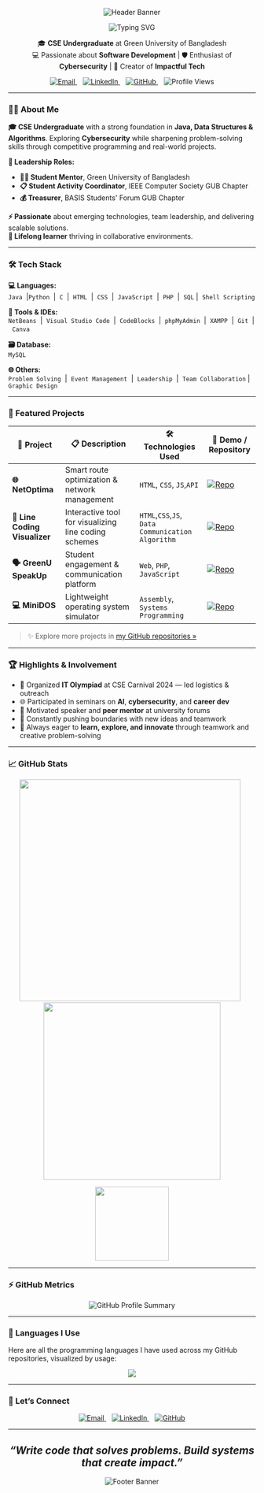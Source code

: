 <!-- ✨ Animated Header Banner -->
<p align="center">
  <img src="https://capsule-render.vercel.app/api?type=waving&color=gradient&height=200&section=header&text=Irfan%20Ferdous%20Siam&fontSize=50&fontAlignY=35&animation=fadeIn&fontColor=ffffff" alt="Header Banner" />
</p>
<!-- 🖊️ Typing Animation  -->
<p align="center">
  <img src="https://readme-typing-svg.demolab.com?font=Pacifico&size=30&duration=2000&pause=1000&color=2DD4BF&center=true&vCenter=true&width=600&lines=%F0%9F%91%8B+Hi%2C+I'm+Irfan+Ferdous+Siam" alt="Typing SVG" />
</p>


<!-- 🎓 Intro -->
<p align="center">
  🎓 <b>CSE Undergraduate</b> at Green University of Bangladesh<br>
  💻 Passionate about <b>Software Development</b> | 🛡️ Enthusiast of <b>Cybersecurity</b> | 🌟 Creator of <b>Impactful Tech</b>
</p>

<!-- 🔗 Social Links & Stats -->
<p align="center">
  <a href="mailto:siamtalukdar3@gmail.com" target="_blank" rel="noopener">
    <img src="https://img.shields.io/badge/Gmail-%23D14836.svg?&style=flat&logo=gmail&logoColor=white" alt="Email" />
  </a>&nbsp;&nbsp;
  <a href="https://linkedin.com/in/irfan-ferdous-siam" target="_blank" rel="noopener">
    <img src="https://img.shields.io/badge/LinkedIn-%230077B5.svg?&style=flat&logo=linkedin&logoColor=white" alt="LinkedIn" />
  </a>&nbsp;&nbsp;
  <a href="https://github.com/IrfanTech-X" target="_blank" rel="noopener">
    <img src="https://img.shields.io/badge/GitHub-%23121011.svg?&style=flat&logo=github&logoColor=white" alt="GitHub" />
  </a>&nbsp;&nbsp;
  <img src="https://komarev.com/ghpvc/?username=IrfanTech-X&label=Profile+Views&color=0e75b6" alt="Profile Views" />
</p>

---

### 🧑‍💻 About Me

**🎓 CSE Undergraduate** with a strong foundation in **Java, Data Structures & Algorithms**. Exploring **Cybersecurity** while sharpening problem-solving skills through competitive programming and real-world projects.

**👥 Leadership Roles:**
- **👨‍🏫 Student Mentor**, Green University of Bangladesh
- **📋 Student Activity Coordinator**, IEEE Computer Society GUB Chapter
- **💰 Treasurer**, BASIS Students' Forum GUB Chapter

**⚡ Passionate** about emerging technologies, team leadership, and delivering scalable solutions.  
**🌱 Lifelong learner** thriving in collaborative environments.


---

### 🛠️ Tech Stack  

**💻 Languages:**  
`Java` &nbsp;|`Python` &nbsp;|&nbsp; `C` &nbsp;|&nbsp; `HTML` &nbsp;|&nbsp; `CSS` &nbsp;|&nbsp; `JavaScript` &nbsp;|&nbsp; `PHP` &nbsp;|&nbsp; `SQL` |&nbsp; `Shell Scripting` 

**🧰 Tools & IDEs:**  
`NetBeans` &nbsp;|&nbsp; `Visual Studio Code` &nbsp;|&nbsp; `CodeBlocks` &nbsp;|&nbsp; `phpMyAdmin` &nbsp;|&nbsp; `XAMPP` &nbsp;|&nbsp; `Git` &nbsp;|&nbsp; `Canva`  

**🗃️ Database:**  
`MySQL`  

**🌐 Others:**  
`Problem Solving` &nbsp;|&nbsp; `Event Management` &nbsp;|&nbsp; `Leadership` &nbsp;|&nbsp; `Team Collaboration` |&nbsp; `Graphic Design`

---

### 🚀 Featured Projects

| 💼 Project               | 📋 Description                                 | 🛠️ Technologies Used         | 🔗 Demo / Repository                                                                                                                                |
|--------------------------|-----------------------------------------------|------------------------------|----------------------------------------------------------------------------------------------------------------------------------------------------|
| **🌐 NetOptima**         | Smart route optimization & network management | `HTML`, `CSS`, `JS`,`API`  |  [![Repo](https://img.shields.io/badge/View--Repo-181717?style=flat&logo=github&logoColor=white)](https://github.com/IrfanTech-X/NetOptima) |
| **📡 Line Coding Visualizer** | Interactive tool for visualizing line coding schemes | `HTML`,`CSS`,`JS`, `Data Communication Algorithm` | [![Repo](https://img.shields.io/badge/View--Repo-181717?style=flat&logo=github&logoColor=white)](https://github.com/IrfanTech-X/Line-Coding-Visualizer) |
| **🗣️ GreenU SpeakUp**   | Student engagement & communication platform   | `Web`, `PHP`, `JavaScript`   | [![Repo](https://img.shields.io/badge/View--Repo-181717?style=flat&logo=github&logoColor=white)](https://github.com/IrfanTech-X/GreenU-SpeakUp)       |
| **💻 MiniDOS**           | Lightweight operating system simulator        | `Assembly`, `Systems Programming`   | [![Repo](https://img.shields.io/badge/View--Repo-181717?style=flat&logo=github&logoColor=white)](https://github.com/IrfanTech-X/MiniDOS)             |

> ✨ Explore more projects in [my GitHub repositories »](https://github.com/IrfanTech-X?tab=repositories)

---

### 🏆 Highlights & Involvement

- 🎤 Organized **IT Olympiad** at CSE Carnival 2024 — led logistics & outreach  
- 🌐 Participated in seminars on **AI**, **cybersecurity**, and **career dev**  
- 💬 Motivated speaker and **peer mentor** at university forums  
- 🧠 Constantly pushing boundaries with new ideas and teamwork
- 🚀 Always eager to **learn, explore, and innovate** through teamwork and creative problem-solving  

---

### 📈 GitHub Stats

<p align="center">
  <img 
    src="https://github-readme-stats.vercel.app/api?username=IrfanTech-X&show_icons=true&theme=radical&count_private=true&hide_title=false&hide_border=false&bg_color=0d1117&icon_color=ff79c6&text_color=c9d1d9&border_radius=15"
    width="450" />
  &nbsp;
  <img 
    src="https://github-readme-stats.vercel.app/api/top-langs/?username=IrfanTech-X&layout=compact&theme=radical&hide_border=false&bg_color=0d1117&icon_color=2dd4bf&text_color=c9d1d9&border_radius=15"
    width="360" />
</p>

<p align="center">
  <img 
    src="https://github-readme-streak-stats.herokuapp.com?user=IrfanTech-X&theme=radical&hide_border=false&border_radius=10"
    height="150" />
</p>


---
### ⚡ GitHub Metrics
<p align="center">
  <img src="https://github-profile-summary-cards.vercel.app/api/cards/profile-details?username=IrfanTech-X&theme=radical" alt="GitHub Profile Summary"/>
</p>

---
### 📝 Languages I Use

Here are all the programming languages I have used across my GitHub repositories, visualized by usage:
<p align="center">
  <img 
    src="https://github-readme-stats.vercel.app/api/top-langs/?username=IrfanTech-X&theme=radical&hide_border=false&langs_count=100" />
</p>


---

### 🤝 Let’s Connect

<p align="center">
  <a href="mailto:siamtalukdar3@gmail.com" target="_blank" rel="noopener" title="Email">
    <img src="https://img.shields.io/badge/Gmail-%23D14836.svg?&style=flat&logo=gmail&logoColor=white" alt="Email" />
  </a>&nbsp;&nbsp; 

  <a href="https://linkedin.com/in/irfan-ferdous-siam" target="_blank" rel="noopener" title="LinkedIn">
    <img src="https://img.shields.io/badge/LinkedIn-%230077B5.svg?&style=flat&logo=linkedin&logoColor=white" alt="LinkedIn" />
  </a>&nbsp;&nbsp;

  <a href="https://github.com/IrfanTech-X" target="_blank" rel="noopener" title="GitHub">
    <img src="https://img.shields.io/badge/GitHub-%23121011.svg?&style=flat&logo=github&logoColor=white" alt="GitHub" />
  </a>
</p>

---

<h2 align="center"><i>“Write code that solves problems. Build systems that create impact.”</i></h2>
<!-- 🎯 Footer Animation --> 
<p align="center">
  <img src="https://capsule-render.vercel.app/api?type=waving&color=gradient&height=100&section=footer&fontSize=20&fontColor=ffffff" alt="Footer Banner" />
</p>
